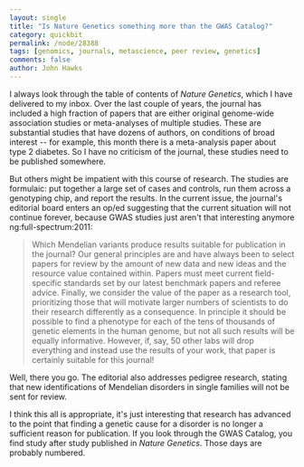 ```yaml
---
layout: single 
title: "Is Nature Genetics something more than the GWAS Catalog?" 
category: quickbit
permalink: /node/28388
tags: [genomics, journals, metascience, peer review, genetics] 
comments: false 
author: John Hawks 
---
```


I always look through the table of contents of <em>Nature Genetics</em>, which I have delivered to my inbox. Over the last couple of years, the journal has included a high fraction of papers that are either original genome-wide association studies or meta-analyses of multiple studies. These are substantial studies that have dozens of authors, on conditions of broad interest -- for example, this month there is a meta-analysis paper about type 2 diabetes. So I have no criticism of the journal, these studies need to be published somewhere. 

But others might be impatient with this course of research. The studies are formulaic: put together a large set of cases and controls, run them across a genotyping chip, and report the results. In the current issue, the journal's editorial board enters an op/ed suggesting that the current situation will not continue forever, because GWAS studies just aren't that interesting anymore <bib>ng:full-spectrum:2011</bib>: 

<blockquote>Which Mendelian variants produce results suitable for publication in the journal? Our general principles are and have always been to select papers for review by the amount of new data and new ideas and the resource value contained within. Papers must meet current field-specific standards set by our latest benchmark papers and referee advice. Finally, we consider the value of the paper as a research tool, prioritizing those that will motivate larger numbers of scientists to do their research differently as a consequence. In principle it should be possible to find a phenotype for each of the tens of thousands of genetic elements in the human genome, but not all such results will be equally informative. However, if, say, 50 other labs will drop everything and instead use the results of your work, that paper is certainly suitable for this journal!</blockquote>

Well, there you go. The editorial also addresses pedigree research, stating that new identifications of Mendelian disorders in single families will not be sent for review. 

I think this all is appropriate, it's just interesting that research has advanced to the point that finding a genetic cause for a disorder is no longer a sufficient reason for publication. If you look through the GWAS Catalog, you find study after study published in <em>Nature Genetics</em>. Those days are probably numbered. 


